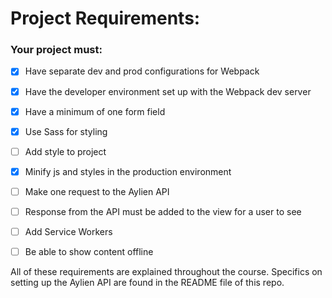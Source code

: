 # Project Requirements:

### Your project must:

- [X] Have separate dev and prod configurations for Webpack

- [X] Have the developer environment set up with the Webpack dev server

- [X] Have a minimum of one form field

- [X] Use Sass for styling

- [ ] Add style to project

- [X] Minify js and styles in the production environment

- [ ] Make one request to the Aylien API

- [ ] Response from the API must be added to the view for a user to see

- [ ] Add Service Workers

- [ ] Be able to show content offline

All of these requirements are explained throughout the course. Specifics on setting up the Aylien API are found in the README file of this repo.
